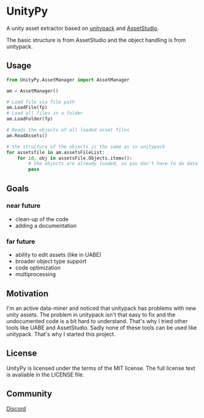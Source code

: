 # UnityPy
A unity asset extractor based on [unitypack](https://github.com/HearthSim/UnityPack) and [AssetStudio](https://github.com/Perfare/AssetStudio).

The basic structure is from AssetStudio and the object handling is from unitypack.

## Usage
```python
from UnityPy.AssetManager import AssetManager

am = AssetManager()

# Load file via file path
am.LoadFile(fp)
# Load all files in a folder
am.LoadFolder(fp)

# Reads the objects of all loaded asset files
am.ReadAssets()

# the structure of the objects is the same as in unitypack
for assetsfile in am.assetsFileList:
    for id, obj in assetsFile.Objects.items():
        # the objects are already loaded, so you don't have to do data = obj.read()
        pass
````

## Goals
### near future
* clean-up of the code
* adding a documentation

### far future
* ability to edit assets (like in UABE)
* broader object type support
* code optimization
* multiprocessing

## Motivation
I'm an active data-miner and noticed that unitypack has problems with new unity assets.
The problem in unitypack isn't that easy to fix and the undocumented code is a bit hard to understand.
That's why I tried other tools like UABE and AssetStudio. Sadly none of these tools can be used like unitypack.
That's why I started this project.

## License
UnityPy is licensed under the terms of the MIT license. The full license text is available in the LICENSE file.

## Community
[Discord](https://discord.gg/C6txv7M)
